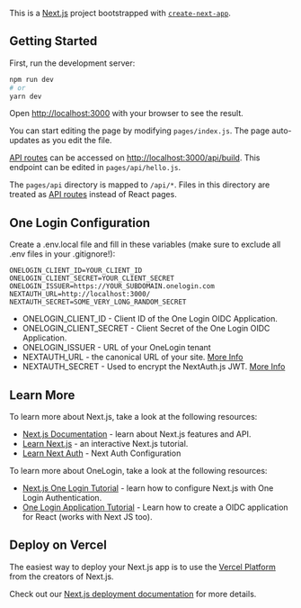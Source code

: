 This is a [Next.js](https://nextjs.org/) project bootstrapped with [`create-next-app`](https://github.com/vercel/next.js/tree/canary/packages/create-next-app).

## Getting Started

First, run the development server:

```bash
npm run dev
# or
yarn dev
```

Open [http://localhost:3000](http://localhost:3000) with your browser to see the result.

You can start editing the page by modifying `pages/index.js`. The page auto-updates as you edit the file.

[API routes](https://nextjs.org/docs/api-routes/introduction) can be accessed on [http://localhost:3000/api/build](http://localhost:3000/api/build). This endpoint can be edited in `pages/api/hello.js`.

The `pages/api` directory is mapped to `/api/*`. Files in this directory are treated as [API routes](https://nextjs.org/docs/api-routes/introduction) instead of React pages.

## One Login Configuration

Create a .env.local file and fill in these variables (make sure to exclude all .env files in your .gitignore!):

```
ONELOGIN_CLIENT_ID=YOUR_CLIENT_ID
ONELOGIN_CLIENT_SECRET=YOUR_CLIENT_SECRET
ONELOGIN_ISSUER=https://YOUR_SUBDOMAIN.onelogin.com
NEXTAUTH_URL=http://localhost:3000/
NEXTAUTH_SECRET=SOME_VERY_LONG_RANDOM_SECRET
```

-   ONELOGIN_CLIENT_ID - Client ID of the One Login OIDC Application.
-   ONELOGIN_CLIENT_SECRET - Client Secret of the One Login OIDC Application.
-   ONELOGIN_ISSUER - URL of your OneLogin tenant
-   NEXTAUTH_URL - the canonical URL of your site. [More Info](https://next-auth.js.org/configuration/options#nextauth_url)
-   NEXTAUTH_SECRET - Used to encrypt the NextAuth.js JWT. [More Info](https://next-auth.js.org/configuration/options#nextauth_secret)

## Learn More

To learn more about Next.js, take a look at the following resources:

-   [Next.js Documentation](https://nextjs.org/docs) - learn about Next.js features and API.
-   [Learn Next.js](https://nextjs.org/learn) - an interactive Next.js tutorial.
-   [Learn Next Auth](https://next-auth.js.org/configuration/initialization) - Next Auth Configuration

To learn more about OneLogin, take a look at the following resources:

-   [Next.js One Login Tutorial](https://www.alanwsmith.com/posts/how-to-add-onelogin-authentication-to-a-next-js-app-with-nextauth--26xmlgc9qykn) - learn how to configure Next.js with One Login Authentication.
-   [One Login Application Tutorial](https://developers.onelogin.com/quickstart/authentication/react) - Learn how to create a OIDC application for React (works with Next JS too).

## Deploy on Vercel

The easiest way to deploy your Next.js app is to use the [Vercel Platform](https://vercel.com/new?utm_medium=default-template&filter=next.js&utm_source=create-next-app&utm_campaign=create-next-app-readme) from the creators of Next.js.

Check out our [Next.js deployment documentation](https://nextjs.org/docs/deployment) for more details.
